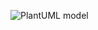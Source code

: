 ![PlantUML model](http://www.plantuml.com/plantuml/png/ZLB1ZXCn3BttAw8UaNhWoW4jMWuWeTKAn0UuYRkrcZWZs-bIhVXtEWfMCwN0pYLwBy_ZzsBVgO5OAtcb1-8914hOGZmyIMsSxckk4ZvLUoG-h5RX_C5MJI1QY1bKmtT5UJbVz6-p8r5xW88NAiCrqnHboKoW-bmbNHYfkT__x6rxjm-f4DDimAe4_678oJtygVw6SgI8ZrAFbF2sVf3VPqAs_wc-WX4_1S-yqLW57SHQ2hBzrKglydWUNYYY0uPo8xT7E9yxolWoz9k0JmuX9K5LXzE-CZwqiaLnAg56eSceibEaNoWYAwORxtq4oh2bJ7QwH2wL4vmSMKCTu3CcNX2sRpBYdT205Ap9Y1ixMZZv28ON1rtYPcplu8GWmyJ69DDKYMsUpZ2xFfNFoGcZ_lg-fVsc_wsxkTwfzTjrs6pcutf8xyBxi0SDyC-wD-lV6_Lg-VmII_7CZ8eXwrAuT3ZMUCDPFtML5uqxyAguTyYfbVmB)
